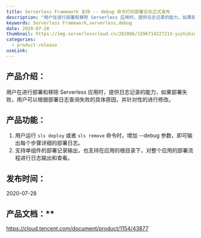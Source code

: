 ```yaml
---
title: Serverless Framework 支持 -- debug 命令打印部署日志正式发布
description: "用户在进行部署和移除 Serverless 应用时，提供日志记录的能力，如果部署失败，用户可以根据部署日志查询失败的具体原因，并针对性的进行修改。"
keywords: Serverless Framework,serverless,debug
date: 2020-07-28
thumbnail: https://img.serverlesscloud.cn/202086/1596714227213-yuzhibingfa.jpg
categories:
  - product-release
useLink: 
---
```


## 产品介绍：

用户在进行部署和移除 Serverless 应用时，提供日志记录的能力，如果部署失败，用户可以根据部署日志查询失败的具体原因，并针对性的进行修改。

## 产品功能：

1. 用户运行 `sls deploy` 或者 `sls remove` 命令时，增加 --debug 参数，即可输出每个步骤详细的部署日志。
2. 支持单组件的部署记录输出，也支持在应用的根目录下，对整个应用的部署流程进行日志输出和查看。

## 发布时间：

2020-07-28

## 产品文档：**

https://cloud.tencent.com/document/product/1154/43877